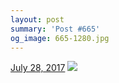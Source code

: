 ```yaml
---
layout: post
summary: 'Post #665'
og_image: 665-1280.jpg
---
```


<p>
  <time>
    <a href="/665">July 28, 2017</a>
  </time>
  <a href="/665">
    <img src="{{ site.assets_url }}/665-640.jpg" srcset="{{ site.assets_url }}/665-320.jpg 320w, {{ site.assets_url }}/665-640.jpg 640w, {{ site.assets_url }}/665-960.jpg 960w, {{ site.assets_url }}/665-1280.jpg 1280w" sizes="(min-width: 700px) 50vw, calc(100vw - 2rem)" />
  </a>
</p>
